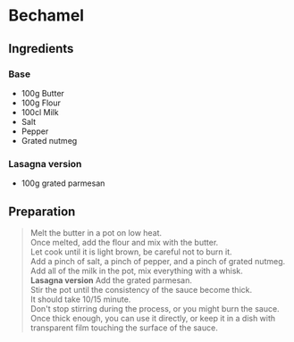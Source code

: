# Bechamel

## Ingredients

### Base

- 100g Butter
- 100g Flour
- 100cl Milk
- Salt
- Pepper
- Grated nutmeg

### Lasagna version

- 100g grated parmesan

## Preparation

>Melt the butter in a pot on low heat.  
>Once melted, add the flour and mix with the butter.  
>Let cook until it is light brown, be careful not to burn it.  
>Add a pinch of salt, a pinch of pepper, and a pinch of grated nutmeg.  
>Add all of the milk in the pot, mix everything with a whisk.  
>**Lasagna version** Add the grated parmesan.  
>Stir the pot until the consistency of the sauce become thick.  
>It should take 10/15 minute.  
>Don't stop stirring during the process, or you might burn the sauce.  
>Once thick enough, you can use it directly, or keep it in a dish with transparent film touching the surface of the sauce. 
